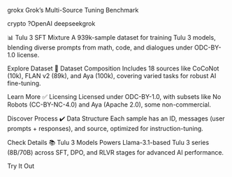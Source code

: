 grokx
Grok’s Multi-Source Tuning Benchmark

crypto ?OpenAI deepseekgrok 

📊 Tulu 3 SFT Mixture
A 939k-sample dataset for training Tulu 3 models, blending diverse prompts from math, code, and dialogues under ODC-BY-1.0 license.

Explore Dataset
🧠 Dataset Composition
Includes 18 sources like CoCoNot (10k), FLAN v2 (89k), and Aya (100k), covering varied tasks for robust AI fine-tuning.

Learn More
✅ Licensing
Licensed under ODC-BY-1.0, with subsets like No Robots (CC-BY-NC-4.0) and Aya (Apache 2.0), some non-commercial.

Discover Process
✔️ Data Structure
Each sample has an ID, messages (user prompts + responses), and source, optimized for instruction-tuning.

Check Details
📚 Tulu 3 Models
Powers Llama-3.1-based Tulu 3 series (8B/70B) across SFT, DPO, and RLVR stages for advanced AI performance.

Try It Out
